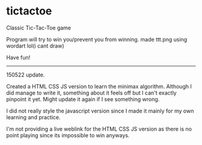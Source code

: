 # tictactoe
Classic Tic-Tac-Toe game

Program will try to win you/prevent you from winning.
made ttt.png using wordart lol(i cant draw)


Have fun!

<hr>

150522 update.

Created a HTML CSS JS version to learn the minimax algorithm. Although I did manage to write it, something about it feels off but I can't exactly pinpoint it yet. Might update it again if I see something wrong.

I did not really style the javascript version since I made it mainly for my own learning and practice.

I'm not providing a live weblink for the HTML CSS JS version as there is no point playing since its impossible to win anyways. 
